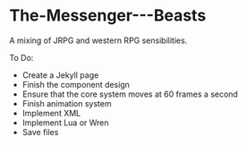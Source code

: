 The-Messenger---Beasts
======================

A mixing of JRPG and western RPG sensibilities.


To Do:

* Create a Jekyll page
* Finish the component design
* Ensure that the core system moves at 60 frames a second
* Finish animation system
* Implement XML
* Implement Lua or Wren
* Save files
